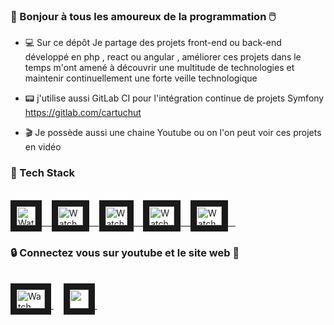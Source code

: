 ### 👋 Bonjour à tous les amoureux de la programmation :computer_mouse:

- :computer: Sur ce dépôt Je partage des projets front-end ou back-end développé en php , react ou angular , améliorer ces projets dans le temps m'ont amené à découvrir une multitude de technologies et maintenir continuellement une forte veille technologique

- :pager: j'utilise aussi GitLab CI pour l'intégration continue de projets Symfony https://gitlab.com/cartuchut

- :clapper: Je possède aussi une chaine Youtube ou on l'on peut voir ces projets en vidéo


### :green_book: Tech Stack
<br>

 <a href="#">
 <img width="30" height="30" src="https://images.assetsdelivery.com/compings_v2/get4net/get4net2112/get4net211227642.jpg" alt="Watch the video" width="240" height="180" border="10"   />&nbsp; &nbsp; 
 </a>
  

 <a href="#">
  <img width="40" height="30" src="https://img2.freepng.fr/20180816/wjj/kisspng-logo-mysql-5-einfhrung-programmierung-referen-mysql-5b758eb2670562.190553501534430898422.jpg" alt="Watch the video" width="240" height="180" border="10" />&nbsp; &nbsp; 
 </a>

 
  <a href="#">
  <img width="35" height="30" src="https://cdn.pixabay.com/photo/2015/04/23/17/41/javascript-736400_960_720.png" alt="Watch the video" width="240"       height="180" border="10" />&nbsp; &nbsp; 
  </a>
  <a href="#">
 <img width="40" height="30" src="https://images.assetsdelivery.com/compings_v2/mo75/mo752103/mo75210300005.jpg" alt="Watch the video" width="240" height="180" border="10" />&nbsp; &nbsp; 
</a>

<a href="#">
 <img width="40" height="30" src="https://st2.depositphotos.com/thumbs/1796420/vector/5786/57860713/api_thumb_450.jpg?forcejpeg=true" alt="Watch the video" width="240" height="180" border="10" />&nbsp; &nbsp; 
</a>

### :lock: Connectez vous sur youtube et le site web :key:
<br>

<a href="https://www.youtube.com/channel/UCFV8c_CzIpVLV5BqbGL_z6A" target="_blank">
 <img width="45" height="30" src="https://st2.depositphotos.com/thumbs/1144386/vector/7771/77712514/api_thumb_450.jpg?forcejpeg=true" alt="Watch the video" width="240" height="180" border="10" />
</a>&nbsp; &nbsp;

<a href="http://goxaweb.free.fr/" target="_blank">
 <img width="30" height="30" src="https://images.assetsdelivery.com/compings_v2/pupsy075/pupsy0752006/pupsy075200600739.jpg" alt="" width="240" height="180" border="10"></img>
</a>&nbsp; &nbsp;

